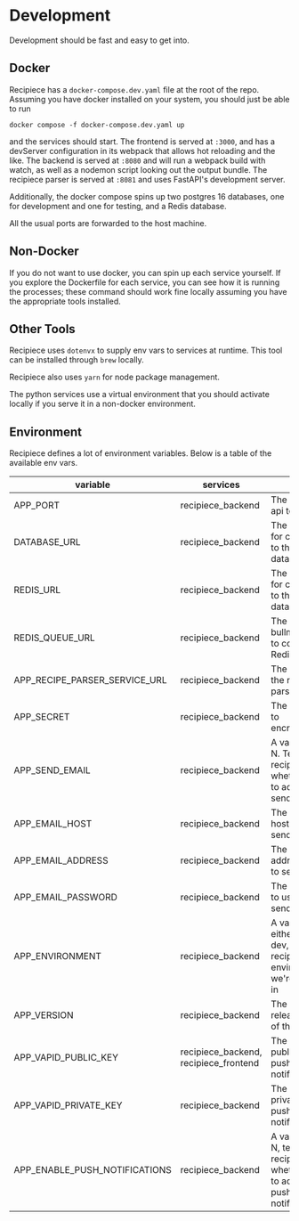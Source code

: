 # Development

Development should be fast and easy to get into.

## Docker

Recipiece has a `docker-compose.dev.yaml` file at the root of the repo.
Assuming you have docker installed on your system, you should just be able to run

```
docker compose -f docker-compose.dev.yaml up
```

and the services should start.
The frontend is served at `:3000`, and has a devServer configuration in its webpack that allows hot reloading and the like.
The backend is served at `:8080` and will run a webpack build with watch, as well as a nodemon script looking out the output bundle.
The recipiece parser is served at `:8081` and uses FastAPI's development server.

Additionally, the docker compose spins up two postgres 16 databases, one for development and one for testing, and a Redis database.

All the usual ports are forwarded to the host machine.

## Non-Docker

If you do not want to use docker, you can spin up each service yourself.
If you explore the Dockerfile for each service, you can see how it is running the processes; these command should work fine locally assuming you have the appropriate tools installed.

## Other Tools

Recipiece uses `dotenvx` to supply env vars to services at runtime.
This tool can be installed through `brew` locally.

Recipiece also uses `yarn` for node package management.

The python services use a virtual environment that you should activate locally if you serve it in a non-docker environment.

## Environment

Recipiece defines a lot of environment variables.
Below is a table of the available env vars.

| variable                      | services                              | notes                                                                                   |
| ----------------------------- | ------------------------------------- | --------------------------------------------------------------------------------------- |
| APP_PORT                      | recipiece_backend                     | The port for the api to serve on                                                        |
| DATABASE_URL                  | recipiece_backend                     | The url to use for connecting to the Postgres database                                  |
| REDIS_URL                     | recipiece_backend                     | The url to use for connecting to the Redis database                                     |
| REDIS_QUEUE_URL               | recipiece_backend                     | The url that bullmq will use to connect to Redis.                                       |
| APP_RECIPE_PARSER_SERVICE_URL | recipiece_backend                     | The location of the recipiece parser service.                                           |
| APP_SECRET                    | recipiece_backend                     | The secret used to encrypt/decrypt                                                      |
| APP_SEND_EMAIL                | recipiece_backend                     | A value of Y or N. Tells recipiece whether or not to actually try to send emails.       |
| APP_EMAIL_HOST                | recipiece_backend                     | The sendmail host to use to send emails.                                                |
| APP_EMAIL_ADDRESS             | recipiece_backend                     | The email address to use to send emails                                                 |
| APP_EMAIL_PASSWORD            | recipiece_backend                     | The password to use for sendmail                                                        |
| APP_ENVIRONMENT               | recipiece_backend                     | A value of either prod or dev, this tells recipiece what environment we're operating in |
| APP_VERSION                   | recipiece_backend                     | The current release version of the app                                                  |
| APP_VAPID_PUBLIC_KEY          | recipiece_backend, recipiece_frontend | The VAPID public key for push notifications                                             |
| APP_VAPID_PRIVATE_KEY         | recipiece_backend                     | The VAPID private key for push notifications                                            |
| APP_ENABLE_PUSH_NOTIFICATIONS | recipiece_backend                     | A value of Y or N, tells recipiece whether or not to actually send push notifications   |
